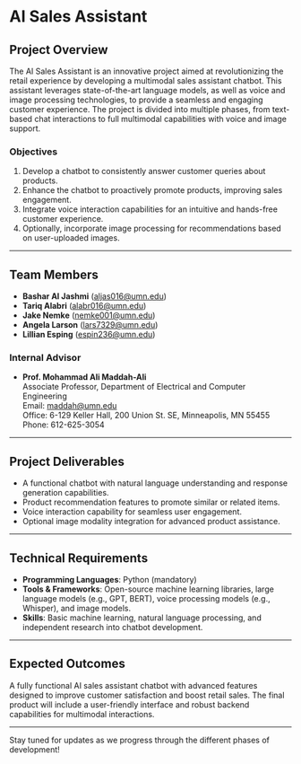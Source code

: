 # AI Sales Assistant

## Project Overview
The AI Sales Assistant is an innovative project aimed at revolutionizing the retail experience by developing a multimodal sales assistant chatbot. This assistant leverages state-of-the-art language models, as well as voice and image processing technologies, to provide a seamless and engaging customer experience. The project is divided into multiple phases, from text-based chat interactions to full multimodal capabilities with voice and image support.

### Objectives
1. Develop a chatbot to consistently answer customer queries about products.
2. Enhance the chatbot to proactively promote products, improving sales engagement.
3. Integrate voice interaction capabilities for an intuitive and hands-free customer experience.
4. Optionally, incorporate image processing for recommendations based on user-uploaded images.

---

## Team Members

- **Bashar Al Jashmi** (aljas016@umn.edu)  
- **Tariq Alabri** (alabr016@umn.edu)  
- **Jake Nemke** (nemke001@umn.edu)  
- **Angela Larson** (lars7329@umn.edu)  
- **Lillian Esping** (espin236@umn.edu)  

### Internal Advisor
- **Prof. Mohammad Ali Maddah-Ali**  
  Associate Professor, Department of Electrical and Computer Engineering  
  Email: maddah@umn.edu  
  Office: 6-129 Keller Hall, 200 Union St. SE, Minneapolis, MN 55455  
  Phone: 612-625-3054  

---

## Project Deliverables
- A functional chatbot with natural language understanding and response generation capabilities.
- Product recommendation features to promote similar or related items.
- Voice interaction capability for seamless user engagement.
- Optional image modality integration for advanced product assistance.

---

## Technical Requirements
- **Programming Languages**: Python (mandatory)  
- **Tools & Frameworks**: Open-source machine learning libraries, large language models (e.g., GPT, BERT), voice processing models (e.g., Whisper), and image models.  
- **Skills**: Basic machine learning, natural language processing, and independent research into chatbot development.  

---

## Expected Outcomes
A fully functional AI sales assistant chatbot with advanced features designed to improve customer satisfaction and boost retail sales. The final product will include a user-friendly interface and robust backend capabilities for multimodal interactions.

---

Stay tuned for updates as we progress through the different phases of development!
